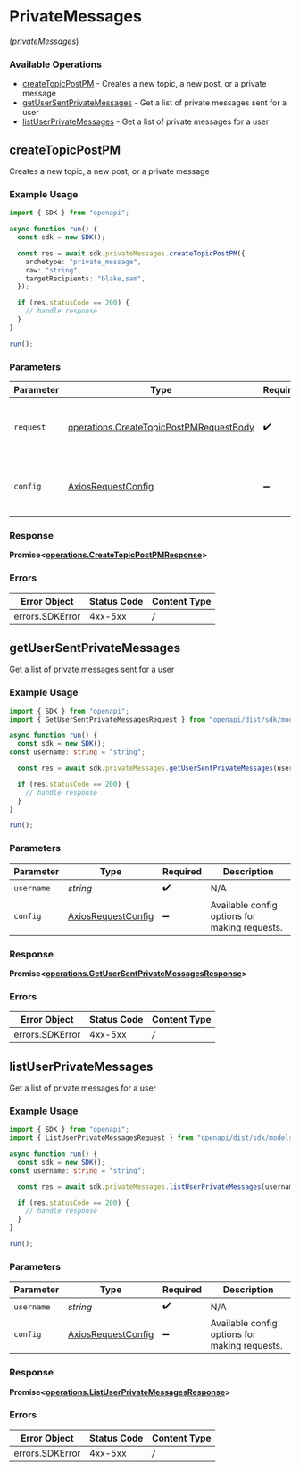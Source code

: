 # PrivateMessages
(*privateMessages*)

### Available Operations

* [createTopicPostPM](#createtopicpostpm) - Creates a new topic, a new post, or a private message
* [getUserSentPrivateMessages](#getusersentprivatemessages) - Get a list of private messages sent for a user
* [listUserPrivateMessages](#listuserprivatemessages) - Get a list of private messages for a user

## createTopicPostPM

Creates a new topic, a new post, or a private message

### Example Usage

```typescript
import { SDK } from "openapi";

async function run() {
  const sdk = new SDK();

  const res = await sdk.privateMessages.createTopicPostPM({
    archetype: "private_message",
    raw: "string",
    targetRecipients: "blake,sam",
  });

  if (res.statusCode == 200) {
    // handle response
  }
}

run();
```

### Parameters

| Parameter                                                                                              | Type                                                                                                   | Required                                                                                               | Description                                                                                            |
| ------------------------------------------------------------------------------------------------------ | ------------------------------------------------------------------------------------------------------ | ------------------------------------------------------------------------------------------------------ | ------------------------------------------------------------------------------------------------------ |
| `request`                                                                                              | [operations.CreateTopicPostPMRequestBody](../../sdk/models/operations/createtopicpostpmrequestbody.md) | :heavy_check_mark:                                                                                     | The request object to use for the request.                                                             |
| `config`                                                                                               | [AxiosRequestConfig](https://axios-http.com/docs/req_config)                                           | :heavy_minus_sign:                                                                                     | Available config options for making requests.                                                          |


### Response

**Promise<[operations.CreateTopicPostPMResponse](../../sdk/models/operations/createtopicpostpmresponse.md)>**
### Errors

| Error Object    | Status Code     | Content Type    |
| --------------- | --------------- | --------------- |
| errors.SDKError | 4xx-5xx         | */*             |

## getUserSentPrivateMessages

Get a list of private messages sent for a user

### Example Usage

```typescript
import { SDK } from "openapi";
import { GetUserSentPrivateMessagesRequest } from "openapi/dist/sdk/models/operations";

async function run() {
  const sdk = new SDK();
const username: string = "string";

  const res = await sdk.privateMessages.getUserSentPrivateMessages(username);

  if (res.statusCode == 200) {
    // handle response
  }
}

run();
```

### Parameters

| Parameter                                                    | Type                                                         | Required                                                     | Description                                                  |
| ------------------------------------------------------------ | ------------------------------------------------------------ | ------------------------------------------------------------ | ------------------------------------------------------------ |
| `username`                                                   | *string*                                                     | :heavy_check_mark:                                           | N/A                                                          |
| `config`                                                     | [AxiosRequestConfig](https://axios-http.com/docs/req_config) | :heavy_minus_sign:                                           | Available config options for making requests.                |


### Response

**Promise<[operations.GetUserSentPrivateMessagesResponse](../../sdk/models/operations/getusersentprivatemessagesresponse.md)>**
### Errors

| Error Object    | Status Code     | Content Type    |
| --------------- | --------------- | --------------- |
| errors.SDKError | 4xx-5xx         | */*             |

## listUserPrivateMessages

Get a list of private messages for a user

### Example Usage

```typescript
import { SDK } from "openapi";
import { ListUserPrivateMessagesRequest } from "openapi/dist/sdk/models/operations";

async function run() {
  const sdk = new SDK();
const username: string = "string";

  const res = await sdk.privateMessages.listUserPrivateMessages(username);

  if (res.statusCode == 200) {
    // handle response
  }
}

run();
```

### Parameters

| Parameter                                                    | Type                                                         | Required                                                     | Description                                                  |
| ------------------------------------------------------------ | ------------------------------------------------------------ | ------------------------------------------------------------ | ------------------------------------------------------------ |
| `username`                                                   | *string*                                                     | :heavy_check_mark:                                           | N/A                                                          |
| `config`                                                     | [AxiosRequestConfig](https://axios-http.com/docs/req_config) | :heavy_minus_sign:                                           | Available config options for making requests.                |


### Response

**Promise<[operations.ListUserPrivateMessagesResponse](../../sdk/models/operations/listuserprivatemessagesresponse.md)>**
### Errors

| Error Object    | Status Code     | Content Type    |
| --------------- | --------------- | --------------- |
| errors.SDKError | 4xx-5xx         | */*             |

